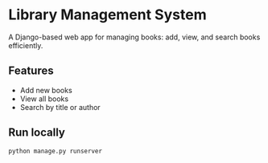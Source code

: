 
# Library Management System

A Django-based web app for managing books: add, view, and search books efficiently.

## Features
- Add new books
- View all books
- Search by title or author

## Run locally
```bash
python manage.py runserver

